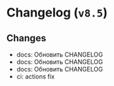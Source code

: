 # Changelog (`v8.5`)

## Changes
- docs: Обновить CHANGELOG
- docs: Обновить CHANGELOG
- docs: Обновить CHANGELOG
- ci: actions fix